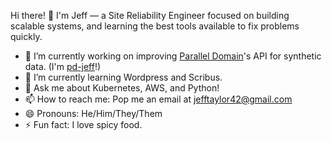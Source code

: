Hi there! 👋 I'm Jeff — a Site Reliability Engineer focused on building scalable systems, and learning the best tools available to fix problems quickly.

- 🔭 I’m currently working on improving [Parallel Domain](https://github.com/parallel-domain)'s API for synthetic data.  (I'm [pd-jeff](https://github.com/pd-jeff)!)
- 🌱 I’m currently learning Wordpress and Scribus.
- 💬 Ask me about Kubernetes, AWS, and Python!
- 📫 How to reach me: Pop me an email at jefftaylor42@gmail.com
- 😄 Pronouns: He/Him/They/Them
- ⚡ Fun fact: I love spicy food.
